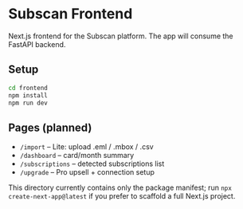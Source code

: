 # Subscan Frontend

Next.js frontend for the Subscan platform. The app will consume the FastAPI backend.

## Setup

```bash
cd frontend
npm install
npm run dev
```

## Pages (planned)

- `/import` – Lite: upload .eml / .mbox / .csv
- `/dashboard` – card/month summary
- `/subscriptions` – detected subscriptions list
- `/upgrade` – Pro upsell + connection setup

This directory currently contains only the package manifest; run `npx create-next-app@latest` if you prefer to scaffold a full Next.js project.
